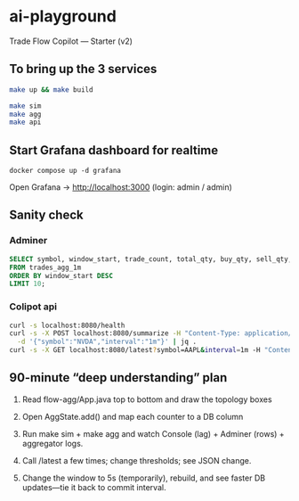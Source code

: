 # ai-playground

Trade Flow Copilot — Starter (v2)

## To bring up the 3 services

```bash
make up && make build 

make sim
make agg
make api
```

## Start Grafana dashboard for realtime

```dash
docker compose up -d grafana
```

Open Grafana → <http://localhost:3000> (login: admin / admin)

## Sanity check

### Adminer

```sql
SELECT symbol, window_start, trade_count, total_qty, buy_qty, sell_qty, vwap, block_trades, imbalance
FROM trades_agg_1m
ORDER BY window_start DESC
LIMIT 10;
```

### Colipot api

```bash
curl -s localhost:8080/health
curl -s -X POST localhost:8080/summarize -H "Content-Type: application/json" \
  -d '{"symbol":"NVDA","interval":"1m"}' | jq .
curl -s -X GET localhost:8080/latest?symbol=AAPL&interval=1m -H "Content-Type: application/json" | jq .
```

## 90-minute “deep understanding” plan

1. Read flow-agg/App.java top to bottom and draw the topology boxes

1. Open AggState.add() and map each counter to a DB column

1. Run make sim + make agg and watch Console (lag) + Adminer (rows) + aggregator logs.

1. Call /latest a few times; change thresholds; see JSON change.

1. Change the window to 5s (temporarily), rebuild, and see faster DB updates—tie it back to commit interval.
